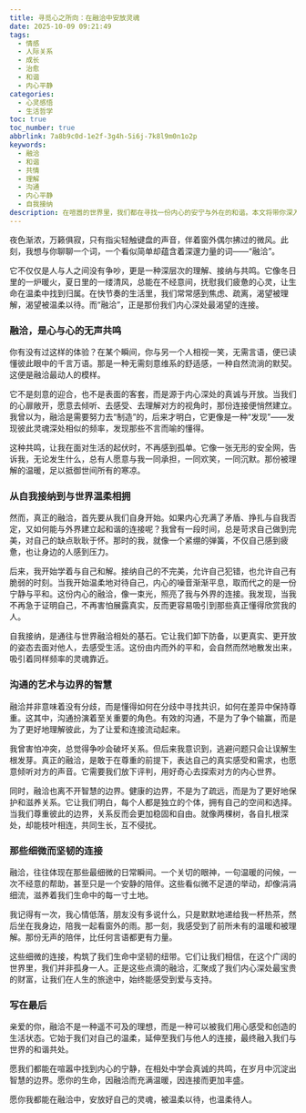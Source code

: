 ```yaml
---
title: 寻觅心之所向：在融洽中安放灵魂
date: 2025-10-09 09:21:49
tags:
  - 情感
  - 人际关系
  - 成长
  - 治愈
  - 和谐
  - 内心平静
categories:
  - 心灵感悟
  - 生活哲学
toc: true
toc_number: true
abbrlink: 7a8b9c0d-1e2f-3g4h-5i6j-7k8l9m0n1o2p
keywords:
  - 融洽
  - 和谐
  - 共情
  - 理解
  - 沟通
  - 内心平静
  - 自我接纳
description: 在喧嚣的世界里，我们都在寻找一份内心的安宁与外在的和谐。本文将带你深入探讨“融洽”的真谛，它不仅是人际间的无声默契，更是自我与世界温柔相拥的艺术。让我们一同感受，当心与心共鸣，当自我与世界和解，生命将如何绽放出温暖而坚韧的光芒。
---
```


夜色渐浓，万籁俱寂，只有指尖轻触键盘的声音，伴着窗外偶尔拂过的微风。此刻，我想与你聊聊一个词，一个看似简单却蕴含着深邃力量的词——“融洽”。

它不仅仅是人与人之间没有争吵，更是一种深层次的理解、接纳与共鸣。它像冬日里的一炉暖火，夏日里的一缕清风，总能在不经意间，抚慰我们疲惫的心灵，让生命在温柔中找到归属。在快节奏的生活里，我们常常感到焦虑、疏离，渴望被理解，渴望被温柔以待。而“融洽”，正是那份我们内心深处最渴望的连接。

### 融洽，是心与心的无声共鸣

你有没有过这样的体验？在某个瞬间，你与另一个人相视一笑，无需言语，便已读懂彼此眼中的千言万语。那是一种无需刻意维系的舒适感，一种自然流淌的默契。这便是融洽最动人的模样。

它不是刻意的迎合，也不是表面的客套，而是源于内心深处的真诚与开放。当我们的心扉敞开，愿意去倾听、去感受、去理解对方的视角时，那份连接便悄然建立。我曾以为，融洽是需要努力去“制造”的，后来才明白，它更像是一种“发现”——发现彼此灵魂深处相似的频率，发现那些不言而喻的懂得。

这种共鸣，让我在面对生活的起伏时，不再感到孤单。它像一张无形的安全网，告诉我，无论发生什么，总有人愿意与我一同承担，一同欢笑，一同沉默。那份被理解的温暖，足以抵御世间所有的寒凉。

### 从自我接纳到与世界温柔相拥

然而，真正的融洽，首先要从我们自身开始。如果内心充满了矛盾、挣扎与自我否定，又如何能与外界建立起和谐的连接呢？我曾有一段时间，总是苛求自己做到完美，对自己的缺点耿耿于怀。那时的我，就像一个紧绷的弹簧，不仅自己感到疲惫，也让身边的人感到压力。

后来，我开始学着与自己和解。接纳自己的不完美，允许自己犯错，也允许自己有脆弱的时刻。当我开始温柔地对待自己，内心的噪音渐渐平息，取而代之的是一份宁静与平和。这份内心的融洽，像一束光，照亮了我与外界的连接。我发现，当我不再急于证明自己，不再害怕展露真实，反而更容易吸引到那些真正懂得欣赏我的人。

自我接纳，是通往与世界融洽相处的基石。它让我们卸下防备，以更真实、更开放的姿态去面对他人，去感受生活。这份由内而外的平和，会自然而然地散发出来，吸引着同样频率的灵魂靠近。

### 沟通的艺术与边界的智慧

融洽并非意味着没有分歧，而是懂得如何在分歧中寻找共识，如何在差异中保持尊重。这其中，沟通扮演着至关重要的角色。有效的沟通，不是为了争个输赢，而是为了更好地理解彼此，为了让爱和连接流动起来。

我曾害怕冲突，总觉得争吵会破坏关系。但后来我意识到，逃避问题只会让误解生根发芽。真正的融洽，是敢于在尊重的前提下，表达自己的真实感受和需求，也愿意倾听对方的声音。它需要我们放下评判，用好奇心去探索对方的内心世界。

同时，融洽也离不开智慧的边界。健康的边界，不是为了疏远，而是为了更好地保护和滋养关系。它让我们明白，每个人都是独立的个体，拥有自己的空间和选择。当我们尊重彼此的边界，关系反而会更加稳固和自由。就像两棵树，各自扎根深处，却能枝叶相连，共同生长，互不侵扰。

### 那些细微而坚韧的连接

融洽，往往体现在那些最细微的日常瞬间。一个关切的眼神，一句温暖的问候，一次不经意的帮助，甚至只是一个安静的陪伴。这些看似微不足道的举动，却像涓涓细流，滋养着我们生命中的每一寸土地。

我记得有一次，我心情低落，朋友没有多说什么，只是默默地递给我一杯热茶，然后坐在我身边，陪我一起看窗外的雨。那一刻，我感受到了前所未有的温暖和被理解。那份无声的陪伴，比任何言语都更有力量。

这些细微的连接，构筑了我们生命中坚韧的纽带。它们让我们相信，在这个广阔的世界里，我们并非孤身一人。正是这些点滴的融洽，汇聚成了我们内心深处最宝贵的财富，让我们在人生的旅途中，始终能感受到爱与支持。

### 写在最后

亲爱的你，融洽不是一种遥不可及的理想，而是一种可以被我们用心感受和创造的生活状态。它始于我们对自己的温柔，延伸至我们与他人的连接，最终融入我们与世界的和谐共处。

愿我们都能在喧嚣中找到内心的宁静，在相处中学会真诚的共鸣，在岁月中沉淀出智慧的边界。愿你的生命，因融洽而充满温暖，因连接而更加丰盛。

愿你我都能在融洽中，安放好自己的灵魂，被温柔以待，也温柔待人。